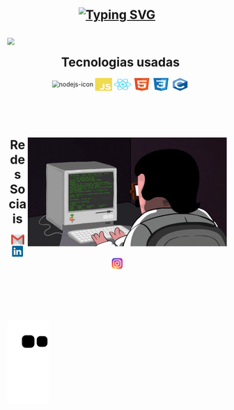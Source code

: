 <h1 align = "center">
<a href="https://git.io/typing-svg"><img src="https://readme-typing-svg.demolab.com?font=Fira+Code&weight=600&size=75&duration=1500&pause=1500&color=0CE82B&background=000000EE&center=true&vCenter=true&multiline=true&width=1920&height=385&lines=Ol%C3%A1+%3A);Meu+nome+%C3%A9+Bruno%2C+26%2C+dev.;Seja+Bem+Vindo+ao+meu+perfil." alt="Typing SVG" /></a>
</h1>

<div><br> 
  <img align="left" height="180em" src="https://github-readme-stats.vercel.app/api/top-langs/?username=BrunoCarolino7&layout=compact&langs_count=16&theme=chartreuse-dark"/>
  <div align="center">
    <h1 align="center">Tecnologias usadas</h1>
    <img align="center" height="30" width="40" alt="nodejs-icon" src="https://raw.githubusercontent.com/jmnote/z-icons/master/svg/csharp.svg">
    <img align="center" height="30" width="40" alt="js-icon"  src="https://raw.githubusercontent.com/devicons/devicon/master/icons/javascript/javascript-plain.svg">
    <img align="center" height="30" width="40" alt="react-icon" src="https://raw.githubusercontent.com/devicons/devicon/master/icons/react/react-original.svg">
    <img align="center" height="30" width="40" alt="html-icon" src="https://raw.githubusercontent.com/devicons/devicon/master/icons/html5/html5-original.svg">
    <img align="center" height="30" width="40" alt="css-icon" src="https://raw.githubusercontent.com/devicons/devicon/master/icons/css3/css3-original.svg">
    <img align="center" height="30" width="40" alt="c-icon" src="https://raw.githubusercontent.com/devicons/devicon/master/icons/c/c-original.svg">  
    </div>
   </div><br><br>  
    </div>
   </div><br><br>   
   
<div>
     <img align="right" width="457" height="250" alt="coding-time" src="coderman.gif"> 
  <div align="center">
    <h1 align="center">Redes Sociais</h1>
       <a href = "mailto: lopesb073@gmail.com">
      <img width="30" src="gmail.svg">
    </a>
    <a href = "https://www.linkedin.com/in/bruno-carolino-dev/">
      <img width="25" src="linkedin.svg">
    </a>    
    <a href = "https://www.instagram.com/brunoclopes777/">
      <img width="25" src="instagram.png">
    </a>
    </div>
   </div><br><br>   
    </div>
   </div><br><br><br><br>

  
![Snake animation](https://github.com/BrunoCarolino7/BrunoCarolino7/blob/output/github-contribution-grid-snake.svg)
